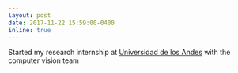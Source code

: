 ```yaml
---
layout: post
date: 2017-11-22 15:59:00-0400
inline: true
---
```


Started my research internship at [Universidad de los Andes](https://www.uandes.cl/) with the computer vision team
